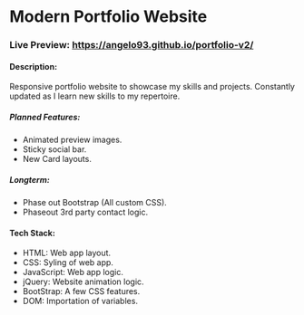 # Modern Portfolio Website

### Live Preview: https://angelo93.github.io/portfolio-v2/

#### Description:
Responsive portfolio website to showcase my skills and projects. Constantly updated as I learn new skills to my repertoire.

##### Planned Features:
* Animated preview images.
* Sticky social bar.
* New Card layouts.

##### Longterm:
* Phase out Bootstrap (All custom CSS).
* Phaseout 3rd party contact logic.

#### Tech Stack:
* HTML: Web app layout.
* CSS: Syling of web app.
* JavaScript: Web app logic.
* jQuery: Website animation logic.
* BootStrap: A few CSS features.
* DOM: Importation of variables.
